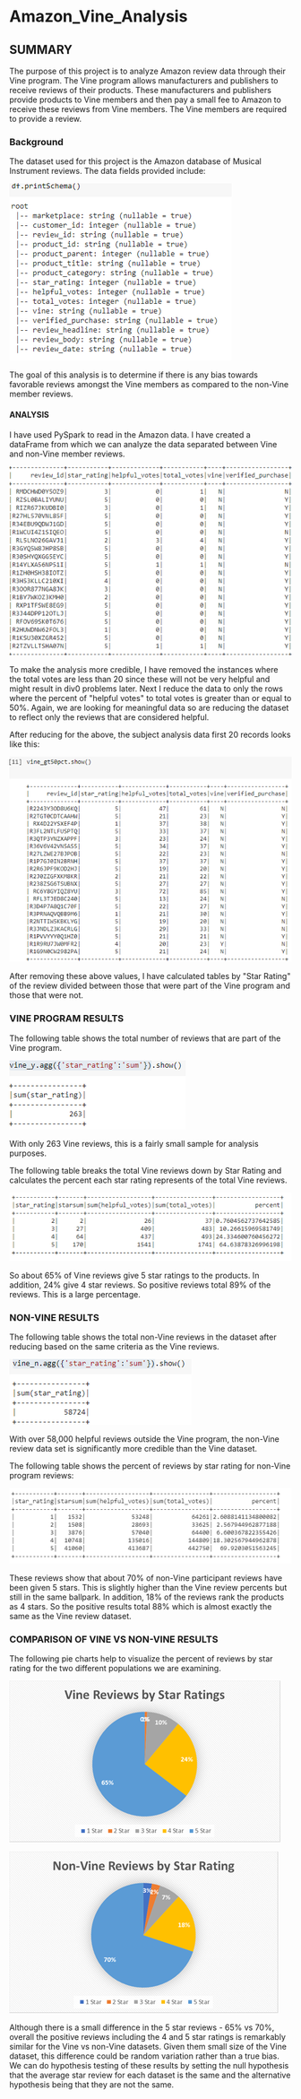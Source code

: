 # Amazon_Vine_Analysis
  
##  SUMMARY

The purpose of this project is to analyze Amazon review data through their Vine program.  The Vine program allows manufacturers and publishers to receive reviews of their products.  These manufacturers and publishers provide products to Vine members and then pay a small fee to Amazon to receive these reviews from Vine members.  The Vine members are required to provide a review.  

### Background

The dataset used for this project is the Amazon database of Musical Instrument reviews.  The data fields provided include:

![](https://github.com/xactuary/Amazon_Vine_Analysis/blob/main/datasetschema.PNG)

The goal of this analysis is to determine if there is any bias towards favorable reviews amongst the Vine members as compared to the non-Vine member reviews.

#### ANALYSIS

I have used PySpark to read in the Amazon data.  I have created a dataFrame from which we can analyze the data separated between Vine and non-Vine member reviews.  

![](https://github.com/xactuary/Amazon_Vine_Analysis/blob/main/vine_df.PNG)

To make the analysis more credible, I have removed the instances where the total votes are less than 20 since these will not be very helpful and might result in div0 problems later.  Next I reduce the data to only the rows where the percent of "helpful votes" to total votes is greater than or equal to 50%.  Again, we are looking for meaningful data so are reducing the dataset to reflect only the reviews that are considered helpful.  

After reducing for the above, the subject analysis data first 20 records looks like this:

![](https://github.com/xactuary/Amazon_Vine_Analysis/blob/main/vine_gt50pct.PNG)

After removing these above values, I have calculated tables by "Star Rating" of the review divided between those that were part of the Vine program and those that were not.  

###  VINE PROGRAM RESULTS


The following table shows the total number of reviews that are part of the Vine program.

![](https://github.com/xactuary/Amazon_Vine_Analysis/blob/main/ttl_y_gt50pct.PNG)

With only 263 Vine reviews, this is a fairly small sample for analysis purposes.  

The following table breaks the total Vine reviews down by Star Rating and calculates the percent each star rating represents of the total Vine reviews.

![](https://github.com/xactuary/Amazon_Vine_Analysis/blob/main/vine_y_pct.PNG)

So about 65% of Vine reviews give 5 star ratings to the products.  In addition, 24% give 4 star reviews.  So positive reviews total 89% of the reviews.  This is a large percentage.  


### NON-VINE RESULTS

The following table shows the total non-Vine reviews in the dataset after reducing based on the same criteria as the Vine reviews.

![](https://github.com/xactuary/Amazon_Vine_Analysis/blob/main/ttl_n_gt50pct.PNG)

With over 58,000 helpful reviews outside the Vine program, the non-Vine review data set is significantly more credible than the Vine dataset.  

The following table shows the percent of reviews by star rating for non-Vine program reviews:

![](https://github.com/xactuary/Amazon_Vine_Analysis/blob/main/vine_n_pct.PNG)

These reviews show that about 70% of non-Vine participant reviews have been given 5 stars.  This is slightly higher than the Vine review percents but still in the same ballpark.  In addition, 18% of the reviews rank the products as 4 stars.  So the positive results total 88% which is almost exactly the same as the Vine review dataset.  

### COMPARISON OF VINE VS NON-VINE RESULTS

The following pie charts help to visualize the percent of reviews by star rating for the two different populations we are examining.  

![](https://github.com/xactuary/Amazon_Vine_Analysis/blob/main/VinePie.png)

![](https://github.com/xactuary/Amazon_Vine_Analysis/blob/main/NonVinePie.png)

Although there is a small difference in the 5 star reviews - 65% vs 70%, overall the positive reviews including the 4 and 5 star ratings is remarkably similar for the Vine vs non-Vine datasets.  Given them small size of the Vine dataset, this difference could be random variation rather than a true bias.  We can do hypothesis testing of these results by setting the null hypothesis that the average star review for each dataset is the same and the alternative hypothesis being that they are not the same.  





